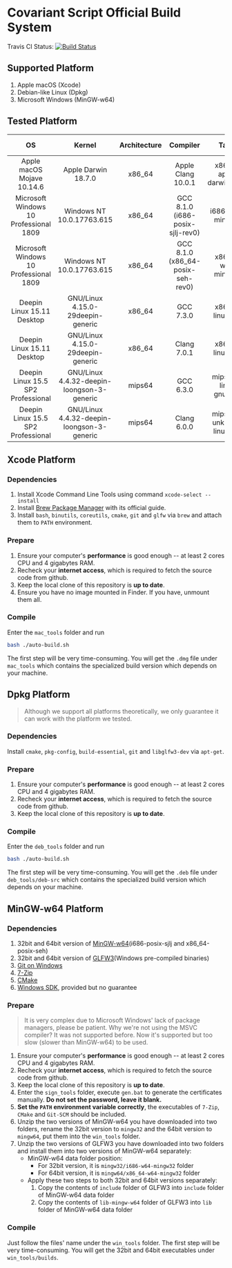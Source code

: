 # Covariant Script Official Build System
Travis CI Status: [![Build Status](https://travis-ci.org/covscript/csbuild.svg?branch=master)](https://travis-ci.org/covscript/csbuild)
## Supported Platform
1. Apple macOS (Xcode)
2. Debian-like Linux (Dpkg)
3. Microsoft Windows (MinGW-w64)

## Tested Platform
OS|Kernel|Architecture|Compiler|Target|Build Tool
:---:|:---:|:---:|:---:|:---:|:---:
Apple macOS Mojave 10.14.6|Apple Darwin 18.7.0|x86_64|Apple Clang 10.0.1|x86_64-apple-darwin18.7.0|mac_tools
Microsoft Windows 10 Professional 1809|Windows NT 10.0.17763.615|x86_64|GCC 8.1.0 (i686-posix-sjlj-rev0)|i686-w64-mingw32|win_tools
Microsoft Windows 10 Professional 1809|Windows NT 10.0.17763.615|x86_64|GCC 8.1.0 (x86_64-posix-seh-rev0)|x86_64-w64-mingw32|win_tools
Deepin Linux 15.11 Desktop|GNU/Linux 4.15.0-29deepin-generic|x86_64|GCC 7.3.0|x86_64-linux-gnu|deb_tools
Deepin Linux 15.11 Desktop|GNU/Linux 4.15.0-29deepin-generic|x86_64|Clang 7.0.1|x86_64-linux-gnu|deb_tools
Deepin Linux 15.5 SP2 Professional|GNU/Linux 4.4.32-deepin-loongson-3-generic|mips64|GCC 6.3.0|mips64el-linux-gnuabi64|deb_tools
Deepin Linux 15.5 SP2 Professional|GNU/Linux 4.4.32-deepin-loongson-3-generic|mips64|Clang 6.0.0|mips64el-unknown-linux-gnu|deb_tools
## Xcode Platform
### Dependencies
1. Install Xcode Command Line Tools using command `xcode-select --install`
2. Install [Brew Package Manager](https://brew.sh/) with its official guide.
3. Install `bash`, `binutils`, `coreutils`, `cmake`, `git` and `glfw` via `brew` and attach them to `PATH` environment.
### Prepare
1. Ensure your computer's **performance** is good enough -- at least 2 cores CPU and 4 gigabytes RAM.
2. Recheck your **internet access**, which is required to fetch the source code from github.
3. Keep the local clone of this repository is **up to date**.
4. Ensure you have no image mounted in Finder. If you have, unmount them all.
### Compile
Enter the `mac_tools` folder and run
```sh
bash ./auto-build.sh
```
The first step will be very time-consuming. You will get the `.dmg` file under `mac_tools` which contains the specialized build version which depends on your machine.

## Dpkg Platform
> Although we support all platforms theoretically, we only guarantee it can work with the platform we tested.

### Dependencies
Install `cmake`, `pkg-config`, `build-essential`, `git` and `libglfw3-dev` via `apt-get`.
### Prepare
1. Ensure your computer's **performance** is good enough -- at least 2 cores CPU and 4 gigabytes RAM.
2. Recheck your **internet access**, which is required to fetch the source code from github.
3. Keep the local clone of this repository is **up to date**.
### Compile
Enter the `deb_tools` folder and run
```sh
bash ./auto-build.sh
```
The first step will be very time-consuming. You will get the `.deb` file under `deb_tools/deb-src` which contains the specialized build version which depends on your machine.

## MinGW-w64 Platform
### Dependencies
1. 32bit and 64bit version of [MinGW-w64](https://sourceforge.net/projects/mingw-w64/)(i686-posix-sjlj and x86_64-posix-seh)
2. 32bit and 64bit version of [GLFW3](https://www.glfw.org/download.html)(Windows pre-compiled binaries)
3. [Git on Windows](https://git-scm.com/)
4. [7-Zip](https://www.7-zip.org/)
5. [CMake](https://cmake.org/)
6. [Windows SDK](./sign_tools), provided but no guarantee
### Prepare
> It is very complex due to Microsoft Windows' lack of package managers, please be patient. Why we're not using the MSVC compiler? It was not supported before. Now it's supported but too slow (slower than MinGW-w64) to be used.

1. Ensure your computer's **performance** is good enough -- at least 2 cores CPU and 4 gigabytes RAM.
2. Recheck your **internet access**, which is required to fetch the source code from github.
3. Keep the local clone of this repository is **up to date**.
4. Enter the `sign_tools` folder, execute `gen.bat` to generate the certificates manually. **Do not set the password, leave it blank.**
5. **Set the `PATH` environment variable correctly**, the executables of `7-Zip`, `CMake` and `Git-SCM` should be included.
6. Unzip the two versions of MinGW-w64 you have downloaded into two folders, rename the 32bit version to `mingw32` and the 64bit version to `mingw64`, put them into the `win_tools` folder.
7. Unzip the two versions of GLFW3 you have downloaded into two folders and install them into two versions of MinGW-w64 separately:
    - MinGW-w64 data folder position:
        - For 32bit version, it is `mingw32/i686-w64-mingw32` folder
        - For 64bit version, it is `mingw64/x86_64-w64-mingw32` folder
    - Apply these two steps to both 32bit and 64bit versions separately:
        1) Copy the contents of `include` folder of GLFW3 into `include` folder of MinGW-w64 data folder
        2) Copy the contents of `lib-mingw-w64` folder  of GLFW3 into `lib` folder of MinGW-w64 data folder
### Compile
Just follow the files' name under the `win_tools` folder. The first step will be very time-consuming. You will get the 32bit and 64bit executables under `win_tools/builds`.
